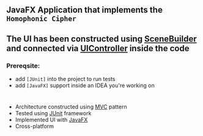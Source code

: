 [MVC]: https://en.wikipedia.org/wiki/Model%E2%80%93view%E2%80%93controller
[JUnit]: https://junit.org/junit5/
[JavaFX]:https://openjfx.io/
[SceneBuilder]:https://gluonhq.com/products/scene-builder/
[UIController]:src/main/java/pl/polsl/lab/vartan/babayan/controllercipher/UIController.java

## JavaFX Application that implements the `Homophonic Cipher`
## The UI has been constructed using [SceneBuilder] and connected via [UIController] inside the code

### Prereqsite: 
- add `[JUnit]` into the project to run tests
- add `[JavaFX]` support inside an IDEA you're working on

#
* Architecture constructed using [MVC] pattern
* Tested using [JUnit] framework
* Implemented UI with [JavaFX]
* Cross-platform